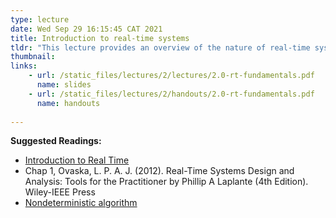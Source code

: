 ```yaml
---
type: lecture
date: Wed Sep 29 16:15:45 CAT 2021
title: Introduction to real-time systems
tldr: "This lecture provides an overview of the nature of real-time systems: definitions, CPU utilization, deadlines and challenges"
thumbnail: 
links: 
    - url: /static_files/lectures/2/lectures/2.0-rt-fundamentals.pdf
      name: slides
    - url: /static_files/lectures/2/handouts/2.0-rt-fundamentals.pdf
      name: handouts
   
---
```

**Suggested Readings:**
- [Introduction to Real Time](https://www.embedded.com/introduction-to-real-time/)
- Chap 1, Ovaska, L. P. A. J. (2012). Real-Time Systems Design and Analysis: Tools for the Practitioner by Phillip A Laplante (4th Edition). Wiley-IEEE Press
- [Nondeterministic algorithm](https://en.wikipedia.org/wiki/Nondeterministic_algorithm)
